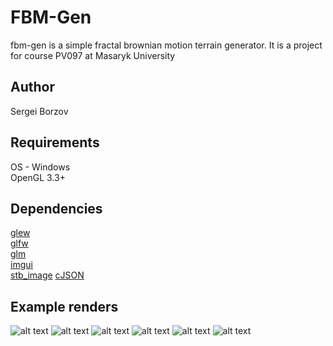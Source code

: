 FBM-Gen
=======
fbm-gen is a simple fractal brownian motion terrain generator. 
It is a project for course PV097 at Masaryk University

Author
------
Sergei Borzov

Requirements
------------
OS - Windows\
OpenGL 3.3+

Dependencies
------------
[glew](https://github.com/nigels-com/glew)\
[glfw](https://github.com/glfw/glfw)\
[glm](https://github.com/g-truc/glm)\
[imgui](https://github.com/ocornut/imgui)\
[stb_image](https://github.com/nothings/stb)
[cJSON](https://github.com/DaveGamble/cJSONg)

Example renders
---------
![alt text](https://github.com/TheLazyMan/fbm-gen/blob/master/data/results/interface.png)
![alt text](https://github.com/TheLazyMan/fbm-gen/blob/master/data/results/render1.png)
![alt text](https://github.com/TheLazyMan/fbm-gen/blob/master/data/results/render2.png)
![alt text](https://github.com/TheLazyMan/fbm-gen/blob/master/data/results/render3.png)
![alt text](https://github.com/TheLazyMan/fbm-gen/blob/master/data/results/render4.png)
![alt text](https://github.com/TheLazyMan/fbm-gen/blob/master/data/results/render5.png)
